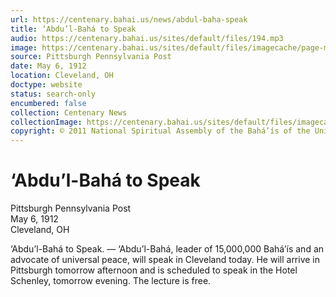 ```yaml
---
url: https://centenary.bahai.us/news/abdul-baha-speak
title: ‘Abdu’l-Bahá to Speak
audio: https://centenary.bahai.us/sites/default/files/194.mp3
image: https://centenary.bahai.us/sites/default/files/imagecache/page-main-image/images/press_clippings/05-06-1912%20Pittsburgh%20PA%20Post%20Abdul%20Baha%20to%20Speak%28E%29.png
source: Pittsburgh Pennsylvania Post
date: May 6, 1912
location: Cleveland, OH
doctype: website
status: search-only
encumbered: false
collection: Centenary News
collectionImage: https://centenary.bahai.us/sites/default/files/imagecache/theme-image/main_image/abdulbaha-overview-small_0.jpg
copyright: © 2011 National Spiritual Assembly of the Bahá’ís of the United States
---
```



# ‘Abdu’l-Bahá to Speak

Pittsburgh Pennsylvania Post  
May 6, 1912  
Cleveland, OH  



‘Abdu’l-Bahá to Speak. — ‘Abdu’l-Bahá, leader of 15,000,000 Bahá’ís and an advocate of universal peace, will speak in Cleveland today. He will arrive in Pittsburgh tomorrow afternoon and is scheduled to speak in the Hotel Schenley, tomorrow evening. The lecture is free.